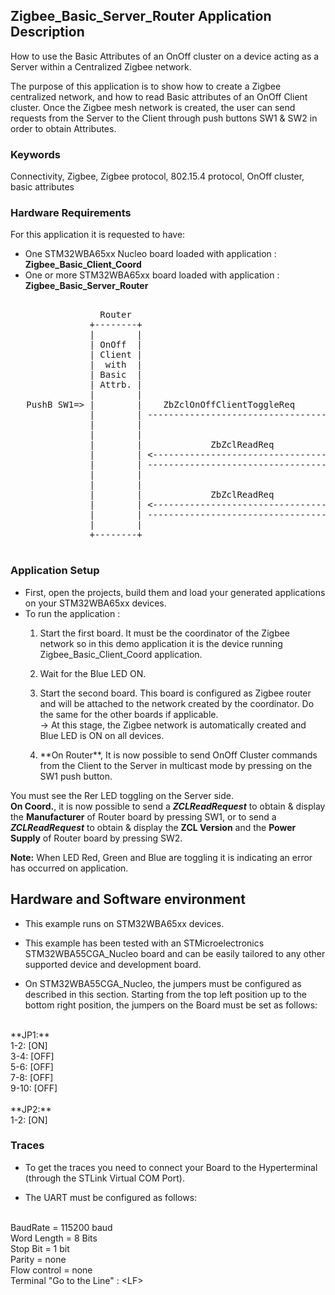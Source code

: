 ## __Zigbee_Basic_Server_Router Application Description__

How to use the Basic Attributes of an OnOff cluster on a device acting as a Server within a Centralized Zigbee network.  
    
The purpose of this application is to show how to create a Zigbee centralized network, and how to read Basic attributes of an OnOff Client cluster. Once the Zigbee mesh network is created, the user can send requests from the Server to the Client through push buttons SW1 & SW2 in order to obtain Attributes.  

### __Keywords__

Connectivity, Zigbee, Zigbee protocol, 802.15.4 protocol, OnOff cluster, basic attributes 

### __Hardware Requirements__

For this application it is requested to have:  

* One STM32WBA65xx Nucleo board loaded with application : **Zigbee_Basic_Client_Coord**  
* One or more STM32WBA65xx board loaded with application : **Zigbee_Basic_Server_Router**  

<pre>
	
                 Router                                          Coord.
               +--------+                                      +--------+
               |        |                                      |        |
               | OnOff  |                                      | OnOff  |        
               | Client |                                      | Server | 
               |  with  |                                      |        |
               | Basic  |                                      | Basic  |
               | Attrb. |                                      | Client |
               |        |                                      |        |
   PushB SW1=> |        |    ZbZclOnOffClientToggleReq         |        |
               |        | -----------------------------------> |        | => Red LED Toggle
               |        |                                      |        |
               |        |                                      |        |
               |        |             ZbZclReadReq             |        | <= PushB SW1
               |        | <----------------------------------- |        | 
               |        | -----------------------------------> |        | => Display Manufacturer Name
               |        |                                      |        |   
               |        |                                      |        |   
               |        |             ZbZclReadReq             |        | <= PushB SW2
               |        | <----------------------------------- |        | 
               |        | -----------------------------------> |        | => Display ZCL Version & Power Source
               |        |                                      |        |   
               +--------+                                      +--------+

</pre> 

### __Application Setup__  

* First, open the projects, build them and load your generated applications on your STM32WBA65xx devices.
* To run the application :
	1. Start the first board. It must be the coordinator of the Zigbee network so in this demo application it is the device running Zigbee_Basic_Client_Coord application.  

	2. Wait for the Blue LED ON.  

	3. Start the second board. This board is configured as Zigbee router and will be attached to the network created by the coordinator.
Do the same for the other boards if applicable.  
&rarr; At this stage, the Zigbee network is automatically created and Blue LED is ON on all devices.  

	4. <p>**On Router**, It is now possible to send OnOff Cluster commands from the Client to the Server in multicast mode by pressing on the SW1 push button. 
You must see the Rer LED toggling on the Server side.  
**On Coord.**, it is now possible to send a ***ZCLReadRequest*** to obtain & display the **Manufacturer** of Router board by pressing SW1, or to send a ***ZCLReadRequest*** to obtain & display the **ZCL Version** and the **Power Supply** of Router board by pressing SW2.</p>  
   
**Note:** When LED Red, Green and Blue are toggling it is indicating an error has occurred on application.

## Hardware and Software environment

* This example runs on STM32WBA65xx devices.  

* This example has been tested with an STMicroelectronics STM32WBA55CGA_Nucleo board and can be easily tailored to any other supported device and development board.  

* On STM32WBA55CGA_Nucleo, the jumpers must be configured as described in this section. Starting from the top left position up to the bottom right position, the jumpers on the Board must be set as follows:
<br>    
**JP1:**</br>
1-2:  [ON]</br>
3-4:  [OFF]</br>
5-6:  [OFF]</br>
7-8:  [OFF]</br>
9-10: [OFF]</br>
<br>
**JP2:**</br>
1-2:  [ON]  

### __Traces__

* To get the traces you need to connect your Board to the Hyperterminal (through the STLink Virtual COM Port).  

* The UART must be configured as follows:  
<br>
BaudRate       = 115200 baud</br>
Word Length    = 8 Bits</br>
Stop Bit       = 1 bit</br>
Parity         = none</br>
Flow control   = none</br>
Terminal   "Go to the Line" : &lt;LF&gt;  


 




